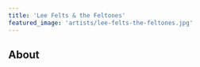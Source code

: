 ```yaml
---
title: 'Lee Felts & the Feltones'
featured_image: 'artists/lee-felts-the-feltones.jpg'
---
```


## About


